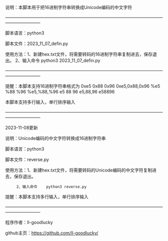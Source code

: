 说明：本脚本用于把16进制字符串转换成Unicode编码的中文字符

————————————————————————————————————————————

脚本语言：python3

脚本文件：2023_11_07_defin.py

使用方法：1、新建hex.txt文件，将需要转码的16进制字符串复制进去，保存退出。
         2、输入命令    python3 2023_11_07_defin.py
                

————————————————————————————————————————————

提醒：本脚本支持16进制字符串格式为
         0xe5 0x88 0x96
         0xe5,0x88,0x96
         %e5 %88 %96
         %e5,%88,%96
         e5 88 96
         e5,88,96
         e58896

本脚本支持多行输入，单行排序输入

————————————————————————————————————————————

2023-11-08更新

说明：Unicode编码的中文字符转换成16进制字符串

脚本语言：python3

脚本文件：reverse.py

使用方法：1、新建hex.txt文件，将需要转码的Unicode编码的中文字符复制进去，保存退出。

         2、输入命令    python3 reverse.py

提醒：本脚本支持多行输入，单行排序输入

————————————————————————————————————————————

程序作者：ll-goodlucky

github主页：https://github.com/ll-goodlucky/
